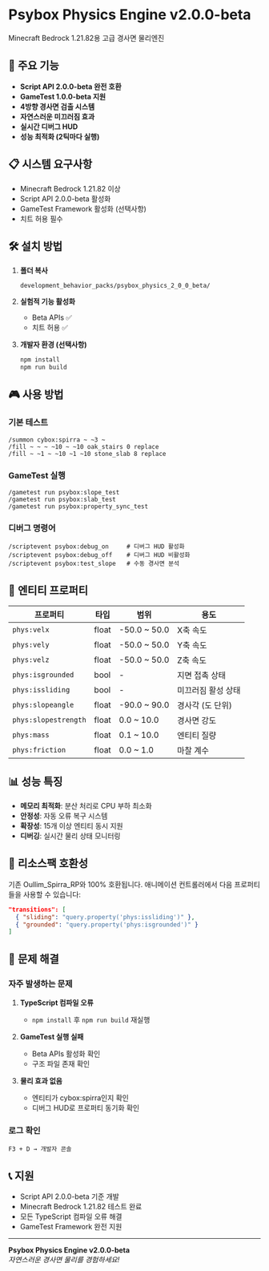 # Psybox Physics Engine v2.0.0-beta

Minecraft Bedrock 1.21.82용 고급 경사면 물리엔진

## 🚀 주요 기능

- **Script API 2.0.0-beta 완전 호환**
- **GameTest 1.0.0-beta 지원**
- **4방향 경사면 검출 시스템**
- **자연스러운 미끄러짐 효과**
- **실시간 디버그 HUD**
- **성능 최적화 (2틱마다 실행)**

## 📋 시스템 요구사항

- Minecraft Bedrock 1.21.82 이상
- Script API 2.0.0-beta 활성화
- GameTest Framework 활성화 (선택사항)
- 치트 허용 필수

## 🛠️ 설치 방법

1. **폴더 복사**
   ```
   development_behavior_packs/psybox_physics_2_0_0_beta/
   ```

2. **실험적 기능 활성화**
   - Beta APIs ✅
   - 치트 허용 ✅

3. **개발자 환경 (선택사항)**
   ```bash
   npm install
   npm run build
   ```

## 🎮 사용 방법

### 기본 테스트
```mcfunction
/summon cybox:spirra ~ ~3 ~
/fill ~ ~ ~ ~10 ~ ~10 oak_stairs 0 replace
/fill ~ ~1 ~ ~10 ~1 ~10 stone_slab 8 replace
```

### GameTest 실행
```mcfunction
/gametest run psybox:slope_test
/gametest run psybox:slab_test
/gametest run psybox:property_sync_test
```

### 디버그 명령어
```mcfunction
/scriptevent psybox:debug_on     # 디버그 HUD 활성화
/scriptevent psybox:debug_off    # 디버그 HUD 비활성화
/scriptevent psybox:test_slope   # 수동 경사면 분석
```

## 🔧 엔티티 프로퍼티

| 프로퍼티 | 타입 | 범위 | 용도 |
|----------|------|------|------|
| `phys:velx` | float | -50.0 ~ 50.0 | X축 속도 |
| `phys:vely` | float | -50.0 ~ 50.0 | Y축 속도 |
| `phys:velz` | float | -50.0 ~ 50.0 | Z축 속도 |
| `phys:isgrounded` | bool | - | 지면 접촉 상태 |
| `phys:issliding` | bool | - | 미끄러짐 활성 상태 |
| `phys:slopeangle` | float | -90.0 ~ 90.0 | 경사각 (도 단위) |
| `phys:slopestrength` | float | 0.0 ~ 10.0 | 경사면 강도 |
| `phys:mass` | float | 0.1 ~ 10.0 | 엔티티 질량 |
| `phys:friction` | float | 0.0 ~ 1.0 | 마찰 계수 |

## 📊 성능 특징

- **메모리 최적화**: 분산 처리로 CPU 부하 최소화
- **안정성**: 자동 오류 복구 시스템
- **확장성**: 15개 이상 엔티티 동시 지원
- **디버깅**: 실시간 물리 상태 모니터링

## 🔗 리소스팩 호환성

기존 Oullim_Spirra_RP와 100% 호환됩니다.
애니메이션 컨트롤러에서 다음 프로퍼티들을 사용할 수 있습니다:

```json
"transitions": [
  { "sliding": "query.property('phys:issliding')" },
  { "grounded": "query.property('phys:isgrounded')" }
]
```

## 🐛 문제 해결

### 자주 발생하는 문제

1. **TypeScript 컴파일 오류**
   - `npm install` 후 `npm run build` 재실행

2. **GameTest 실행 실패**
   - Beta APIs 활성화 확인
   - 구조 파일 존재 확인

3. **물리 효과 없음**
   - 엔티티가 cybox:spirra인지 확인
   - 디버그 HUD로 프로퍼티 동기화 확인

### 로그 확인
```
F3 + D → 개발자 콘솔
```

## 📞 지원

- Script API 2.0.0-beta 기준 개발
- Minecraft Bedrock 1.21.82 테스트 완료
- 모든 TypeScript 컴파일 오류 해결
- GameTest Framework 완전 지원

---
**Psybox Physics Engine v2.0.0-beta**  
*자연스러운 경사면 물리를 경험하세요!*
